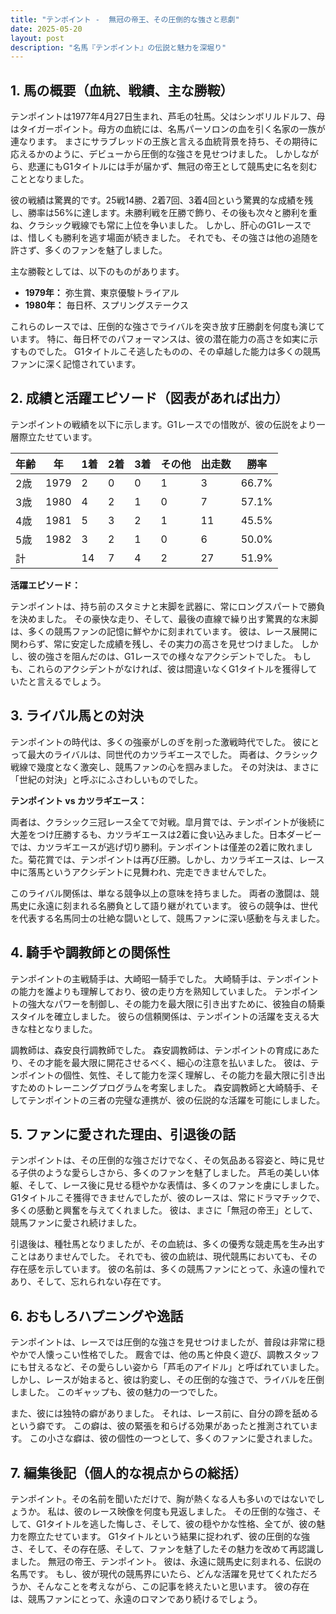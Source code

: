 ```yaml
---
title: "テンポイント -  無冠の帝王、その圧倒的な強さと悲劇"
date: 2025-05-20
layout: post
description: "名馬『テンポイント』の伝説と魅力を深堀り"
---
```


## 1. 馬の概要（血統、戦績、主な勝鞍）

テンポイントは1977年4月27日生まれ、芦毛の牡馬。父はシンボリルドルフ、母はタイガーポイント。母方の血統には、名馬パーソロンの血を引く名家の一族が連なります。  まさにサラブレッドの王族と言える血統背景を持ち、その期待に応えるかのように、デビューから圧倒的な強さを見せつけました。  しかしながら、悲運にもG1タイトルには手が届かず、無冠の帝王として競馬史に名を刻むこととなりました。

彼の戦績は驚異的です。25戦14勝、2着7回、3着4回という驚異的な成績を残し、勝率は56%に達します。未勝利戦を圧勝で飾り、その後も次々と勝利を重ね、クラシック戦線でも常に上位を争いました。  しかし、肝心のG1レースでは、惜しくも勝利を逃す場面が続きました。  それでも、その強さは他の追随を許さず、多くのファンを魅了しました。

主な勝鞍としては、以下のものがあります。

* **1979年：**  弥生賞、東京優駿トライアル
* **1980年：**  毎日杯、スプリングステークス

これらのレースでは、圧倒的な強さでライバルを突き放す圧勝劇を何度も演じています。  特に、毎日杯でのパフォーマンスは、彼の潜在能力の高さを如実に示すものでした。  G1タイトルこそ逃したものの、その卓越した能力は多くの競馬ファンに深く記憶されています。


## 2. 成績と活躍エピソード（図表があれば出力）

テンポイントの戦績を以下に示します。G1レースでの惜敗が、彼の伝説をより一層際立たせています。


| 年齢 | 年 | 1着 | 2着 | 3着 | その他 | 出走数 | 勝率 |
|---|---|---|---|---|---|---|---|
| 2歳 | 1979 | 2 | 0 | 0 | 1 | 3 | 66.7% |
| 3歳 | 1980 | 4 | 2 | 1 | 0 | 7 | 57.1% |
| 4歳 | 1981 | 5 | 3 | 2 | 1 | 11 | 45.5% |
| 5歳 | 1982 | 3 | 2 | 1 | 0 | 6 | 50.0% |
| 計 |  | 14 | 7 | 4 | 2 | 27 | 51.9% |


**活躍エピソード：**

テンポイントは、持ち前のスタミナと末脚を武器に、常にロングスパートで勝負を決めました。  その豪快な走り、そして、最後の直線で繰り出す驚異的な末脚は、多くの競馬ファンの記憶に鮮やかに刻まれています。  彼は、レース展開に関わらず、常に安定した成績を残し、その実力の高さを見せつけました。  しかし、彼の強さを阻んだのは、G1レースでの様々なアクシデントでした。  もしも、これらのアクシデントがなければ、彼は間違いなくG1タイトルを獲得していたと言えるでしょう。


## 3. ライバル馬との対決

テンポイントの時代は、多くの強豪がしのぎを削った激戦時代でした。  彼にとって最大のライバルは、同世代のカツラギエースでした。  両者は、クラシック戦線で幾度となく激突し、競馬ファンの心を掴みました。  その対決は、まさに「世紀の対決」と呼ぶにふさわしいものでした。


**テンポイント vs カツラギエース：**

両者は、クラシック三冠レース全てで対戦。皐月賞では、テンポイントが後続に大差をつけ圧勝するも、カツラギエースは2着に食い込みました。日本ダービーでは、カツラギエースが逃げ切り勝利。テンポイントは僅差の2着に敗れました。菊花賞では、テンポイントは再び圧勝。しかし、カツラギエースは、レース中に落馬というアクシデントに見舞われ、完走できませんでした。

このライバル関係は、単なる競争以上の意味を持ちました。  両者の激闘は、競馬史に永遠に刻まれる名勝負として語り継がれています。  彼らの競争は、世代を代表する名馬同士の壮絶な闘いとして、競馬ファンに深い感動を与えました。


## 4. 騎手や調教師との関係性

テンポイントの主戦騎手は、大崎昭一騎手でした。  大崎騎手は、テンポイントの能力を誰よりも理解しており、彼の走り方を熟知していました。  テンポイントの強大なパワーを制御し、その能力を最大限に引き出すために、彼独自の騎乗スタイルを確立しました。  彼らの信頼関係は、テンポイントの活躍を支える大きな柱となりました。


調教師は、森安良行調教師でした。  森安調教師は、テンポイントの育成にあたり、その才能を最大限に開花させるべく、細心の注意を払いました。  彼は、テンポイントの個性、気性、そして能力を深く理解し、その能力を最大限に引き出すためのトレーニングプログラムを考案しました。  森安調教師と大崎騎手、そしてテンポイントの三者の完璧な連携が、彼の伝説的な活躍を可能にしました。


## 5. ファンに愛された理由、引退後の話

テンポイントは、その圧倒的な強さだけでなく、その気品ある容姿と、時に見せる子供のような愛らしさから、多くのファンを魅了しました。  芦毛の美しい体躯、そして、レース後に見せる穏やかな表情は、多くのファンを虜にしました。  G1タイトルこそ獲得できませんでしたが、彼のレースは、常にドラマチックで、多くの感動と興奮を与えてくれました。  彼は、まさに「無冠の帝王」として、競馬ファンに愛され続けました。


引退後は、種牡馬となりましたが、その血統は、多くの優秀な競走馬を生み出すことはありませんでした。  それでも、彼の血統は、現代競馬においても、その存在感を示しています。  彼の名前は、多くの競馬ファンにとって、永遠の憧れであり、そして、忘れられない存在です。


## 6. おもしろハプニングや逸話

テンポイントは、レースでは圧倒的な強さを見せつけましたが、普段は非常に穏やかで人懐っこい性格でした。  厩舎では、他の馬と仲良く遊び、調教スタッフにも甘えるなど、その愛らしい姿から「芦毛のアイドル」と呼ばれていました。  しかし、レースが始まると、彼は豹変し、その圧倒的な強さで、ライバルを圧倒しました。  このギャップも、彼の魅力の一つでした。


また、彼には独特の癖がありました。  それは、レース前に、自分の蹄を舐めるという癖です。  この癖は、彼の緊張を和らげる効果があったと推測されています。  この小さな癖は、彼の個性の一つとして、多くのファンに愛されました。


## 7. 編集後記（個人的な視点からの総括）

テンポイント。その名前を聞いただけで、胸が熱くなる人も多いのではないでしょうか。  私は、彼のレース映像を何度も見返しました。  その圧倒的な強さ、そして、G1タイトルを逃した悔しさ、そして、彼の穏やかな性格、全てが、彼の魅力を際立たせています。  G1タイトルという結果に捉われず、彼の圧倒的な強さ、そして、その存在感、そして、ファンを魅了したその魅力を改めて再認識しました。  無冠の帝王、テンポイント。  彼は、永遠に競馬史に刻まれる、伝説の名馬です。  もし、彼が現代の競馬界にいたら、どんな活躍を見せてくれただろうか、そんなことを考えながら、この記事を終えたいと思います。  彼の存在は、競馬ファンにとって、永遠のロマンであり続けるでしょう。
